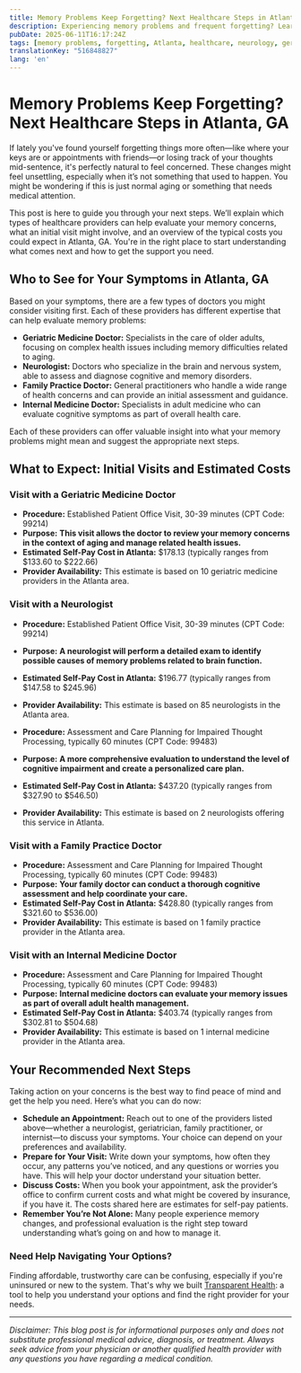 ```yaml
---
title: Memory Problems Keep Forgetting? Next Healthcare Steps in Atlanta, GA
description: Experiencing memory problems and frequent forgetting? Learn who to see, expected visits, and costs in Atlanta, GA to take your next healthcare step.
pubDate: 2025-06-11T16:17:24Z
tags: [memory problems, forgetting, Atlanta, healthcare, neurology, geriatric medicine, family practice, internal medicine]
translationKey: "516848827"
lang: 'en'
---
```


# Memory Problems Keep Forgetting? Next Healthcare Steps in Atlanta, GA

If lately you've found yourself forgetting things more often—like where your keys are or appointments with friends—or losing track of your thoughts mid-sentence, it's perfectly natural to feel concerned. These changes might feel unsettling, especially when it’s not something that used to happen. You might be wondering if this is just normal aging or something that needs medical attention.

This post is here to guide you through your next steps. We’ll explain which types of healthcare providers can help evaluate your memory concerns, what an initial visit might involve, and an overview of the typical costs you could expect in Atlanta, GA. You're in the right place to start understanding what comes next and how to get the support you need.

## Who to See for Your Symptoms in Atlanta, GA

Based on your symptoms, there are a few types of doctors you might consider visiting first. Each of these providers has different expertise that can help evaluate memory problems:

- **Geriatric Medicine Doctor:** Specialists in the care of older adults, focusing on complex health issues including memory difficulties related to aging.
- **Neurologist:** Doctors who specialize in the brain and nervous system, able to assess and diagnose cognitive and memory disorders.
- **Family Practice Doctor:** General practitioners who handle a wide range of health concerns and can provide an initial assessment and guidance.
- **Internal Medicine Doctor:** Specialists in adult medicine who can evaluate cognitive symptoms as part of overall health care.

Each of these providers can offer valuable insight into what your memory problems might mean and suggest the appropriate next steps.

## What to Expect: Initial Visits and Estimated Costs

### Visit with a Geriatric Medicine Doctor

- **Procedure:** Established Patient Office Visit, 30-39 minutes (CPT Code: 99214)  
- **Purpose:** **This visit allows the doctor to review your memory concerns in the context of aging and manage related health issues.**  
- **Estimated Self-Pay Cost in Atlanta:** $178.13 (typically ranges from $133.60 to $222.66)  
- **Provider Availability:** This estimate is based on 10 geriatric medicine providers in the Atlanta area.

### Visit with a Neurologist

- **Procedure:** Established Patient Office Visit, 30-39 minutes (CPT Code: 99214)  
- **Purpose:** **A neurologist will perform a detailed exam to identify possible causes of memory problems related to brain function.**  
- **Estimated Self-Pay Cost in Atlanta:** $196.77 (typically ranges from $147.58 to $245.96)  
- **Provider Availability:** This estimate is based on 85 neurologists in the Atlanta area.

- **Procedure:** Assessment and Care Planning for Impaired Thought Processing, typically 60 minutes (CPT Code: 99483)  
- **Purpose:** **A more comprehensive evaluation to understand the level of cognitive impairment and create a personalized care plan.**  
- **Estimated Self-Pay Cost in Atlanta:** $437.20 (typically ranges from $327.90 to $546.50)  
- **Provider Availability:** This estimate is based on 2 neurologists offering this service in Atlanta.

### Visit with a Family Practice Doctor

- **Procedure:** Assessment and Care Planning for Impaired Thought Processing, typically 60 minutes (CPT Code: 99483)  
- **Purpose:** **Your family doctor can conduct a thorough cognitive assessment and help coordinate your care.**  
- **Estimated Self-Pay Cost in Atlanta:** $428.80 (typically ranges from $321.60 to $536.00)  
- **Provider Availability:** This estimate is based on 1 family practice provider in the Atlanta area.

### Visit with an Internal Medicine Doctor

- **Procedure:** Assessment and Care Planning for Impaired Thought Processing, typically 60 minutes (CPT Code: 99483)  
- **Purpose:** **Internal medicine doctors can evaluate your memory issues as part of overall adult health management.**  
- **Estimated Self-Pay Cost in Atlanta:** $403.74 (typically ranges from $302.81 to $504.68)  
- **Provider Availability:** This estimate is based on 1 internal medicine provider in the Atlanta area.

## Your Recommended Next Steps

Taking action on your concerns is the best way to find peace of mind and get the help you need. Here’s what you can do now:

- **Schedule an Appointment:** Reach out to one of the providers listed above—whether a neurologist, geriatrician, family practitioner, or internist—to discuss your symptoms. Your choice can depend on your preferences and availability.
- **Prepare for Your Visit:** Write down your symptoms, how often they occur, any patterns you’ve noticed, and any questions or worries you have. This will help your doctor understand your situation better.
- **Discuss Costs:** When you book your appointment, ask the provider’s office to confirm current costs and what might be covered by insurance, if you have it. The costs shared here are estimates for self-pay patients.
- **Remember You’re Not Alone:** Many people experience memory changes, and professional evaluation is the right step toward understanding what’s going on and how to manage it.

### Need Help Navigating Your Options?

Finding affordable, trustworthy care can be confusing, especially if you're uninsured or new to the system. That's why we built [Transparent Health](https://transparenthealth.ai): a tool to help you understand your options and find the right provider for your needs. 

---

*Disclaimer: This blog post is for informational purposes only and does not substitute professional medical advice, diagnosis, or treatment. Always seek advice from your physician or another qualified health provider with any questions you have regarding a medical condition.*  